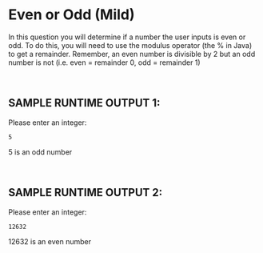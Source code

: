 # Even or Odd (Mild)  

In this question you will determine if a number the user inputs is even or odd. To do this, you will need to use the modulus operator (the % in Java) to get a remainder. Remember, an even number is divisible by 2 but an odd number is not (i.e. even = remainder 0, odd = remainder 1)

<br />

## SAMPLE RUNTIME OUTPUT 1:

Please enter an integer:

```5```

5 is an odd number

<br />

## SAMPLE RUNTIME OUTPUT 2:

Please enter an integer:

```12632```

12632 is an even number

